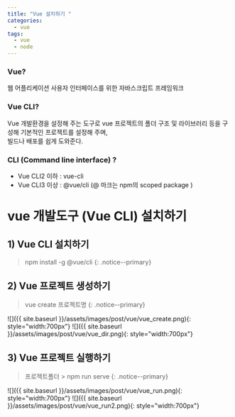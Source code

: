 ```yaml
---
title: "Vue 설치하기 "
categories: 
  - vue
tags:
  - vue
  - node
---
```


### Vue?
웹 어플리케이션 사용자 인터페이스를 위한 자바스크립트 프레임워크

### Vue CLI?
Vue 개발환경을 설정해 주는 도구로 vue 프로젝트의 폴더 구조 및 라이브러리 등을 구성해 기본적인 프로젝트를 설정해 주며,    
빌드나 배포를 쉽게 도와준다.

### CLI (Command line interface) ?    
+ Vue CLI2 이하 : vue-cli
+ Vue CLI3 이상 : @vue/cli (@ 마크는 npm의 scoped package )

# vue 개발도구 (Vue CLI) 설치하기    

## 1) Vue CLI 설치하기
> npm install -g @vue/cli
{: .notice--primary}

## 2) Vue 프로젝트 생성하기
> vue create 프로젝트명
{: .notice--primary}

![]({{ site.baseurl }}/assets/images/post/vue/vue_create.png){: style="width:700px"}
![]({{ site.baseurl }}/assets/images/post/vue/vue_dir.png){: style="width:700px"}

## 3) Vue 프로젝트 실행하기    
> 프로젝트폴더 > npm run serve
{: .notice--primary}

![]({{ site.baseurl }}/assets/images/post/vue/vue_run.png){: style="width:700px"}
![]({{ site.baseurl }}/assets/images/post/vue/vue_run2.png){: style="width:700px"}




    